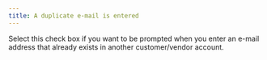 ```yaml
---
title: A duplicate e-mail is entered
---
```



Select this check box if you want to be prompted when you enter an e-mail  address that already exists in another customer/vendor account.
